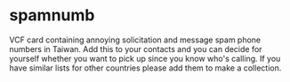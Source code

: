 spamnumb
========

VCF card containing annoying solicitation and message spam phone numbers in Taiwan. Add this to your contacts and you can decide for yourself whether you want to pick up since you know who's calling. If you have similar lists for other countries please add them to make a collection.